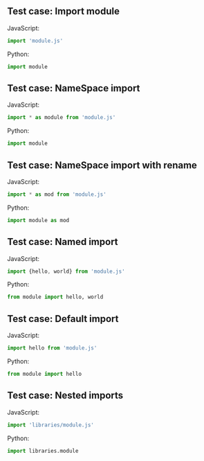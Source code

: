 ## Test case: Import module
JavaScript:
```js
import 'module.js'
```

Python:
```py
import module
```

## Test case: NameSpace import
JavaScript:
```js
import * as module from 'module.js'
```

Python:
```py
import module
```

## Test case: NameSpace import with rename
JavaScript:
```js
import * as mod from 'module.js'
```

Python:
```py
import module as mod
```

## Test case: Named import
JavaScript:
```js
import {hello, world} from 'module.js'
```

Python:
```py
from module import hello, world
```

## Test case: Default import
JavaScript:
```js
import hello from 'module.js'
```

Python:
```py
from module import hello
```

## Test case: Nested imports
JavaScript:
```js
import 'libraries/module.js'
```

Python:
```py
import libraries.module
```